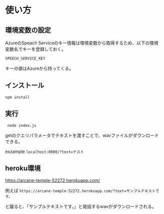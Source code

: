 # 使い方

## 環境変数の設定
AzureのSpeach Serviceのキー情報は環境変数から取得するため、以下の環境変数名でキーを登録しておく。

`SPEECH_SERVICE_KEY`

キーの値はAzureから持ってくる。


## インストール

` npm install `

## 実行

` node index.js`

getのクエリパラメータでテキストを渡すことで、wavファイルがダウンロードできる。

exzample
`localhost:8080/?text=テスト`

## heroku環境
https://arcane-temple-52272.herokuapp.com/

例えば
`https://arcane-temple-52272.herokuapp.com/?text=サンプルテキストです。`

と蹴ると、「サンプルテキストです。」と発話するwavがダウンロードされる。
